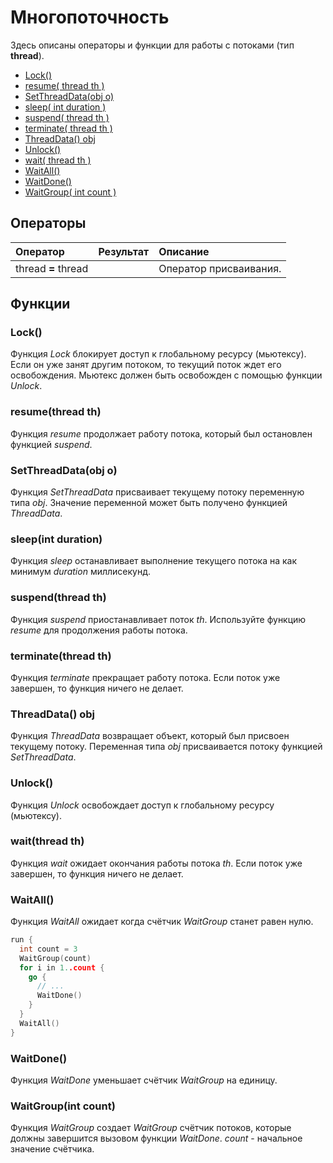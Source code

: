 # Многопоточность

Здесь описаны операторы и функции для работы с потоками \(тип **thread**\).

* [Lock\(\)](threads.md#lock)
* [resume\( thread th \)](threads.md#resume-thread-th)
* [SetThreadData\(obj o\)](threads.md#setthreaddata-obj-o)
* [sleep\( int duration \)](threads.md#sleep-int-duration)
* [suspend\( thread th \)](threads.md#suspend-thread-th)
* [terminate\( thread th \)](threads.md#terminate-thread-th)
* [ThreadData\(\) obj](threads.md#threaddata-obj)
* [Unlock\(\)](threads.md#unlock)
* [wait\( thread th \)](threads.md#wait-thread-th)
* [WaitAll\(\)](threads.md#waitall)
* [WaitDone\(\)](threads.md#waitdone)
* [WaitGroup\( int count \)](threads.md#waitgroup-int-count)

## Операторы

| Оператор | Результат | Описание |
| :--- | :--- | :--- |
| thread **=** thread |  | Оператор присваивания. |

## Функции

### Lock\(\)

Функция _Lock_ блокирует доступ к глобальному ресурсу (мьютексу). Если он уже занят другим потоком, то текущий поток ждет его освобождения. Мьютекс должен быть освобожден с помощью функции _Unlock_.

### resume\(thread th\)

Функция _resume_ продолжает работу потока, который был остановлен функцией _suspend_.

### SetThreadData\(obj o\)

Функция _SetThreadData_ присваивает текущему потоку переменную типа _obj_. Значение переменной может быть получено функцией _ThreadData_.

### sleep\(int duration\)

Функция _sleep_ останавливает выполнение текущего потока на как минимум _duration_ миллисекунд.

### suspend\(thread th\)

Функция _suspend_ приостанавливает поток _th_. Используйте функцию _resume_ для продолжения работы потока.

### terminate\(thread th\)

Функция _terminate_ прекращает работу потока. Если поток уже завершен, то функция ничего не делает.

### ThreadData\(\) obj

Функция _ThreadData_ возвращает объект, который был присвоен текущему потоку. Переменная типа _obj_ присваивается потоку функцией _SetThreadData_.

### Unlock\(\)

Функция _Unlock_ освобождает доступ к глобальному ресурсу (мьютексу). 

### wait\(thread th\)

Функция _wait_ ожидает окончания работы потока _th_. Если поток уже завершен, то функция ничего не делает.

### WaitAll\(\)

Функция _WaitAll_ ожидает когда счётчик _WaitGroup_ станет равен нулю.

```go
run {
  int count = 3
  WaitGroup(count)
  for i in 1..count {
    go {
      // ...
      WaitDone()
    }
  }
  WaitAll()
}
```

### WaitDone\(\)

Функция _WaitDone_ уменьшает счётчик _WaitGroup_ на единицу.

### WaitGroup\(int count\)

Функция _WaitGroup_ создает _WaitGroup_ счётчик потоков, которые должны завершится вызовом функции _WaitDone_. _count_ - начальное значение счётчика.

